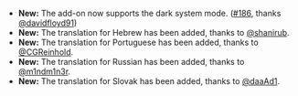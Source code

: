 * **New:** The add-on now supports the dark system mode. ([#186](https://github.com/rugk/offline-qr-code/issues/186), thanks [@davidfloyd91](https://github.com/davidfloyd91))
* **New:** The translation for Hebrew has been added, thanks to [@shanirub](https://github.com/shanirub).
* **New:** The translation for Portuguese has been added, thanks to [@CGReinhold](https://github.com/CGReinhold).
* **New:** The translation for Russian has been added, thanks to [@m1ndm1n3r](https://github.com/m1ndm1n3r).
* **New:** The translation for Slovak has been added, thanks to [@daaAd1](https://github.com/daaAd1).

